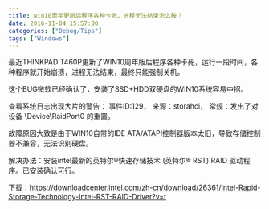 ```yaml
---
title: win10周年更新后程序各种卡死，进程无法结束怎么破？
date: 2016-11-04 15:57:00
categories: ["Debug/Tips"]
tags: ["Windows"]
---
```


最近THINKPAD T460P更新了WIN10周年版后程序各种卡死，运行一段时间，各种程序就开始崩溃，进程无法结束，最终只能强制关机。

这个BUG微软已经确认了，安装了SSD+HDD双硬盘的WIN10系统容易中招。

查看系统日志出现大片的警告：
事件ID:129，
来源：storahci，
常规：发出了对设备 \Device\RaidPort0 的重置。

故障原因大致是由于WIN10自带的IDE ATA/ATAPI控制器版本太旧，导致存储控制器不兼容，无法识别硬盘。

解决办法：安装intel最新的英特尔®快速存储技术 (英特尔® RST) RAID 驱动程序。已安装确认可行。

下载：https://downloadcenter.intel.com/zh-cn/download/26361/Intel-Rapid-Storage-Technology-Intel-RST-RAID-Driver?v=t